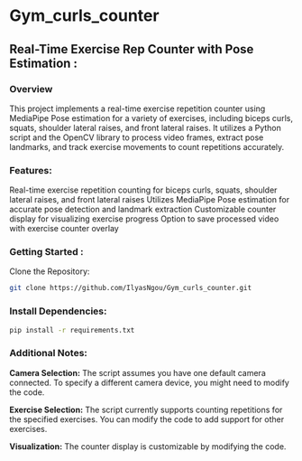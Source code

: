 # Gym_curls_counter
## Real-Time Exercise Rep Counter with Pose Estimation :

### Overview

This project implements a real-time exercise repetition counter using MediaPipe Pose estimation for a variety of exercises, including biceps curls, squats, shoulder lateral raises, and front lateral raises. It utilizes a Python script and the OpenCV library to process video frames, extract pose landmarks, and track exercise movements to count repetitions accurately.

### Features:

Real-time exercise repetition counting for biceps curls, squats, shoulder lateral raises, and front lateral raises
Utilizes MediaPipe Pose estimation for accurate pose detection and landmark extraction
Customizable counter display for visualizing exercise progress
Option to save processed video with exercise counter overlay

### Getting Started :

Clone the Repository:
 ```bash
git clone https://github.com/IlyasNgou/Gym_curls_counter.git
```

### Install Dependencies:

 ```bash
pip install -r requirements.txt

```
### Additional Notes:

**Camera Selection:** The script assumes you have one default camera connected. To specify a different camera device, you might need to modify the code.


**Exercise Selection:** The script currently supports counting repetitions for the specified exercises. You can modify the code to add support for other exercises.


**Visualization:** The counter display is customizable by modifying the code.
